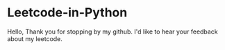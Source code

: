 # Leetcode-in-Python

Hello,
Thank you for stopping by my github. I'd like to hear your feedback about my leetcode. 

